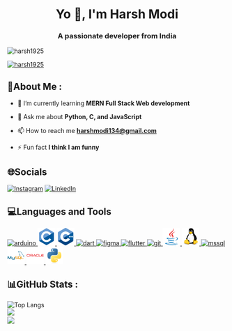 <h1 align="center">Yo 👋, I'm Harsh Modi</h1>
<h3 align="center">A passionate developer from India</h3>

<p align="left"> <img src="https://komarev.com/ghpvc/?username=harsh1925&label=Profile%20views&color=0e75b6&style=flat" alt="harsh1925" /> </p>

<p align="left"> <a href="https://github.com/ryo-ma/github-profile-trophy"><img src="https://github-profile-trophy.vercel.app/?username=harsh1925" alt="harsh1925" /></a> </p>

## 💫About Me :

- 🌱 I’m currently learning **MERN Full Stack Web development**

- 💬 Ask me about **Python, C, and JavaScript**

- 📫 How to reach me **harshmodi134@gmail.com**

- ⚡ Fun fact **I think I am funny**

## 🌐Socials
[![Instagram](https://img.shields.io/badge/Instagram-%23E4405F.svg?logo=Instagram&logoColor=white)](https://www.instagram.com/__harsh__007/) [![LinkedIn](https://img.shields.io/badge/LinkedIn-%230077B5.svg?logo=linkedin&logoColor=white)](https://www.linkedin.com/in/harsh-modi-oo7/)  


## 💻Languages and Tools
<p align="left"> <a href="https://www.arduino.cc/" target="_blank" rel="noreferrer"> <img src="https://cdn.worldvectorlogo.com/logos/arduino-1.svg" alt="arduino" width="40" height="40"/> </a> <a href="https://www.cprogramming.com/" target="_blank" rel="noreferrer"> <img src="https://raw.githubusercontent.com/devicons/devicon/master/icons/c/c-original.svg" alt="c" width="40" height="40"/> </a> <a href="https://www.w3schools.com/cpp/" target="_blank" rel="noreferrer"> <img src="https://raw.githubusercontent.com/devicons/devicon/master/icons/cplusplus/cplusplus-original.svg" alt="cplusplus" width="40" height="40"/> </a> <a href="https://dart.dev" target="_blank" rel="noreferrer"> <img src="https://www.vectorlogo.zone/logos/dartlang/dartlang-icon.svg" alt="dart" width="40" height="40"/> </a> <a href="https://www.figma.com/" target="_blank" rel="noreferrer"> <img src="https://www.vectorlogo.zone/logos/figma/figma-icon.svg" alt="figma" width="40" height="40"/> </a> <a href="https://flutter.dev" target="_blank" rel="noreferrer"> <img src="https://www.vectorlogo.zone/logos/flutterio/flutterio-icon.svg" alt="flutter" width="40" height="40"/> </a> <a href="https://git-scm.com/" target="_blank" rel="noreferrer"> <img src="https://www.vectorlogo.zone/logos/git-scm/git-scm-icon.svg" alt="git" width="40" height="40"/> </a> <a href="https://www.java.com" target="_blank" rel="noreferrer"> <img src="https://raw.githubusercontent.com/devicons/devicon/master/icons/java/java-original.svg" alt="java" width="40" height="40"/> </a> <a href="https://www.linux.org/" target="_blank" rel="noreferrer"> <img src="https://raw.githubusercontent.com/devicons/devicon/master/icons/linux/linux-original.svg" alt="linux" width="40" height="40"/> </a> <a href="https://www.microsoft.com/en-us/sql-server" target="_blank" rel="noreferrer"> <img src="https://www.svgrepo.com/show/303229/microsoft-sql-server-logo.svg" alt="mssql" width="40" height="40"/> </a> <a href="https://www.mysql.com/" target="_blank" rel="noreferrer"> <img src="https://raw.githubusercontent.com/devicons/devicon/master/icons/mysql/mysql-original-wordmark.svg" alt="mysql" width="40" height="40"/> </a> <a href="https://www.oracle.com/" target="_blank" rel="noreferrer"> <img src="https://raw.githubusercontent.com/devicons/devicon/master/icons/oracle/oracle-original.svg" alt="oracle" width="40" height="40"/> </a> <a href="https://www.python.org" target="_blank" rel="noreferrer"> <img src="https://raw.githubusercontent.com/devicons/devicon/master/icons/python/python-original.svg" alt="python" width="40" height="40"/> </a> </p>

## 📊GitHub Stats :
![Top Langs](https://github-readme-stats.vercel.app/api/top-langs/?username=Harsh1925&theme=light)<br/>
![](https://github-readme-stats.vercel.app/api?username=Harsh1925&theme=flag-india&hide_border=true&include_all_commits=false&count_private=false)<br/>
![](https://github-readme-streak-stats.herokuapp.com/?user=Harsh1925&theme=flag-india&hide_border=true)

